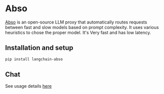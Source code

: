 # Abso

[Abso](https://abso.ai/#router) is an open-source LLM proxy that automatically routes requests between fast and slow models based on prompt complexity. It uses various heuristics to chose the proper model. It's Very fast and has low latency.


## Installation and setup

```bash
pip install langchain-abso
```

## Chat

See usage details [here](/docs/docs/integrations/chat/abso.ipynb)
